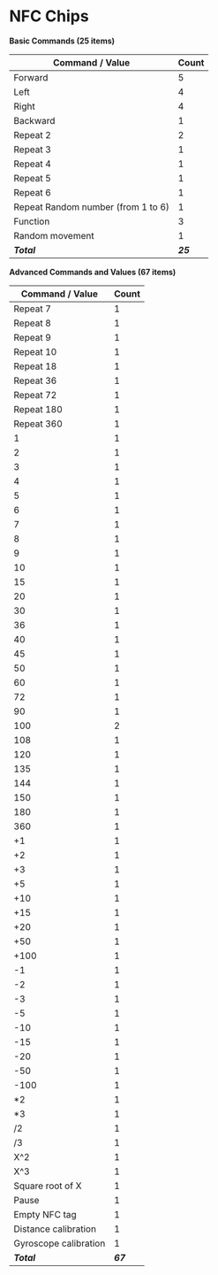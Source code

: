 
# NFC Chips

**Basic Commands (25 items)**

| Command / Value | Count |
| --- | --- |
| Forward | 5 |
| Left | 4 |
| Right | 4 |
| Backward | 1 |
| Repeat 2 | 2 |
| Repeat 3 | 1 |
| Repeat 4 | 1 |
| Repeat 5 | 1 |
| Repeat 6 | 1 |
| Repeat Random number (from 1 to 6) | 1 |
| Function | 3 |
| Random movement | 1 |
| ***Total*** | ***25*** |

**Advanced Commands and Values (67 items)**

| Command / Value | Count |
| --- | --- |
| Repeat 7 | 1 |
| Repeat 8 | 1 |
| Repeat 9 | 1 |
| Repeat 10 | 1 |
| Repeat 18 | 1 |
| Repeat 36 | 1 |
| Repeat 72 | 1 |
| Repeat 180 | 1 |
| Repeat 360 | 1 |
| 1 | 1 |
| 2 | 1 |
| 3 | 1 |
| 4 | 1 |
| 5 | 1 |
| 6 | 1 |
| 7 | 1 |
| 8 | 1 |
| 9 | 1 |
| 10 | 1 |
| 15 | 1 |
| 20 | 1 |
| 30 | 1 |
| 36 | 1 |
| 40 | 1 |
| 45 | 1 |
| 50 | 1 |
| 60 | 1 |
| 72 | 1 |
| 90 | 1 |
| 100 | 2 |
| 108 | 1 |
| 120 | 1 |
| 135 | 1 |
| 144 | 1 |
| 150 | 1 |
| 180 | 1 |
| 360 | 1 |
| +1 | 1 |
| +2 | 1 |
| +3 | 1 |
| +5 | 1 |
| +10 | 1 |
| +15 | 1 |
| +20 | 1 |
| +50 | 1 |
| +100 | 1 |
| -1 | 1 |
| -2 | 1 |
| -3 | 1 |
| -5 | 1 |
| -10 | 1 |
| -15 | 1 |
| -20 | 1 |
| -50 | 1 |
| -100 | 1 |
| *2 | 1 |
| *3 | 1 |
| /2 | 1 |
| /3 | 1 |
| X^2 | 1 |
| X^3 | 1 |
| Square root of X | 1 |
| Pause | 1 |
| Empty NFC tag | 1 |
| Distance calibration | 1 |
| Gyroscope calibration | 1 |
| ***Total*** | ***67*** |
